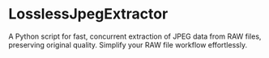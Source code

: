 # LosslessJpegExtractor
A Python script for fast, concurrent extraction of JPEG data from RAW files, preserving original quality. Simplify your RAW file workflow effortlessly.
